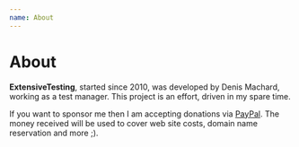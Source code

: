 ```yaml
---
name: About
---
```


# About

**ExtensiveTesting**, started since 2010, was developed by Denis Machard, working as a test manager.
This project is an effort, driven in my spare time.
 
If you want to sponsor me then I am accepting donations via [PayPal](http://www.extensivetesting.org/#about). 
The money received will be used to cover web site costs, domain name reservation and more ;). 